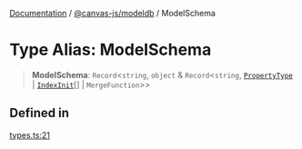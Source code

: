 [Documentation](../../../packages.md) / [@canvas-js/modeldb](../index.md) / ModelSchema

# Type Alias: ModelSchema

> **ModelSchema**: `Record`\<`string`, `object` & `Record`\<`string`, [`PropertyType`](PropertyType.md) \| [`IndexInit`](IndexInit.md)[] \| `MergeFunction`\>\>

## Defined in

[types.ts:21](https://github.com/canvasxyz/canvas/blob/62d177fb446565afa753f83091e84331fbd47245/packages/modeldb/src/types.ts#L21)

